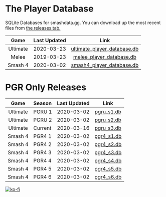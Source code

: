 # The Player Database
SQLite Databases for smashdata.gg. You can download up the most recent files from [the releases tab.](https://github.com/smashdata/ThePlayerDatabase/releases)

| Game     | Last Updated | Link |
|:--------:|:------------:|:----:|
| Ultimate |  2020-03-23  | [ultimate_player_database.db](https://github.com/smashdata/ThePlayerDatabase/releases/download/v2020.03.23/ultimate_player_database.db) |
| Melee    |  2019-03-23  | [melee_player_database.db](https://github.com/smashdata/ThePlayerDatabase/releases/download/v2020.03.23/melee_player_database.db)       |
| Smash 4  |  2020-03-02  | [smash4_player_database.db](https://github.com/smashdata/ThePlayerDatabase/releases/download/vPGR4.2/smash4_player_database.db)         |

# PGR Only Releases
| Game     | Season | Last Updated | Link |
|:--------:|:-------|:------------:|:----:|
| Ultimate | PGRU 1 | 2020-03-02   | [pgru_s1.db](https://github.com/smashdata/ThePlayerDatabase/releases/download/vPGRU.S1.2/pgru_s1.db)   |
| Ultimate | PGRU 2 | 2020-03-02   | [pgru_s2.db](https://github.com/smashdata/ThePlayerDatabase/releases/download/vPGRU.S2.2/pgru_s2.db)   |
| Ultimate | Current| 2020-03-16   | [pgru_s3.db](https://github.com/smashdata/ThePlayerDatabase/releases/download/vPGRU.S3.W12/pgru_s3.db) |
| Smash 4  | PGR4 1 | 2020-03-02   | [pgr4_s1.db](https://github.com/smashdata/ThePlayerDatabase/releases/download/vPGR4.2/pgr4_s1.db)      |
| Smash 4  | PGR4 2 | 2020-03-02   | [pgr4_s2.db](https://github.com/smashdata/ThePlayerDatabase/releases/download/vPGR4.2/pgr4_s2.db)      |
| Smash 4  | PGR4 3 | 2020-03-02   | [pgr4_s3.db](https://github.com/smashdata/ThePlayerDatabase/releases/download/vPGR4.2/pgr4_s3.db)      |
| Smash 4  | PGR4 4 | 2020-03-02   | [pgr4_s4.db](https://github.com/smashdata/ThePlayerDatabase/releases/download/vPGR4.2/pgr4_s4.db)      |
| Smash 4  | PGR4 5 | 2020-03-02   | [pgr4_s5.db](https://github.com/smashdata/ThePlayerDatabase/releases/download/vPGR4.2/pgr4_s5.db)      |
| Smash 4  | PGR4 6 | 2020-03-02   | [pgr4_s6.db](https://github.com/smashdata/ThePlayerDatabase/releases/download/vPGR4.2/pgr4_s6.db)      |


[![ko-fi](https://www.ko-fi.com/img/githubbutton_sm.svg)](https://ko-fi.com/N4N81EIYD)

